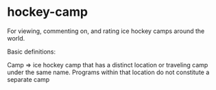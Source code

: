 # hockey-camp

For viewing, commenting on, and rating ice hockey camps around the world.

Basic definitions:

Camp => ice hockey camp that has a distinct location or traveling camp under the same name. Programs within that location do not constitute a separate camp
